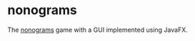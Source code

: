 # nonograms

The [nonograms](https://en.wikipedia.org/wiki/Nonogram) game with a GUI implemented using JavaFX.